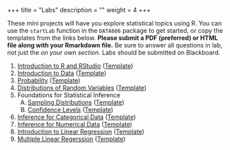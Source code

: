 +++
title = "Labs"
description = ""
weight = 4
+++



These mini projects will have you explore statistical topics using R. You can use the `startLab` function in the `DATA606` package to get started, or copy the templates from the links below. **Please submit a PDF (preferred) or HTML file along with your Rmarkdown file.** Be sure to answer all questions in lab, not just the *on your own section.* Labs should be submitted on Blackboard.

<ol start='1'>
<li value='1'> <a href='https://htmlpreview.github.io/?https://github.com/jbryer/DATA606/blob/master/inst/labs/Lab1/intro_to_r.html'>Introduction to R and RStudio</a> (<a href='https://github.com/jbryer/DATA606/blob/master/inst/labs/Lab1/intro_to_r.Rmd?raw=true'>Template</a>)</li>

<li value='2'> <a href='https://htmlpreview.github.io/?https://github.com/jbryer/DATA606/blob/master/inst/labs/Lab2/intro_to_data.html'>Introduction to Data</a> (<a href='https://github.com/jbryer/DATA606/blob/master/inst/labs/Lab2/intro_to_data.Rmd?raw=true'>Template</a>)</li>

<li value='3'> <a href='https://htmlpreview.github.io/?https://github.com/jbryer/DATA606/blob/master/inst/labs/Lab3/probability.html'>Probability</a> (<a href='https://github.com/jbryer/DATA606/blob/master/inst/labs/Lab3/probability.Rmd?raw=true'>Template</a>)</li>

<li value='4'> <a href='https://htmlpreview.github.io/?https://github.com/jbryer/DATA606/blob/master/inst/labs/Lab4/normal_distribution.html'>Distributions of Random Variables</a> (<a href='https://github.com/jbryer/DATA606/blob/master/inst/labs/Lab4/normal_distribution.Rmd?raw=true'>Template</a>)</li>

<li value='5'> Foundations for Statistical Inference 
<ol type="A">
<li value='A'> <a href='https://htmlpreview.github.io/?https://github.com/jbryer/DATA606/blob/master/inst/labs/Lab5a/sampling_distributions.html'>Sampling Distributions</a> (<a href='https://github.com/jbryer/DATA606/blob/master/inst/labs/Lab5a/sampling_distributions.Rmd?raw=true'>Template</a>)</li>
<li value='B'> <a href='https://htmlpreview.github.io/?https://github.com/jbryer/DATA606/blob/master/inst/labs/Lab5b/confidence_intervals.html'>Confidence Levels</a> (<a href='https://github.com/jbryer/DATA606/blob/master/inst/labs/Lab5b/confidence_intervals.Rmd?raw=true'>Template</a>)</li>
</ol></li>

<li value='6'> <a href='https://htmlpreview.github.io/?https://github.com/jbryer/DATA606/blob/master/inst/labs/Lab6/inf_for_categorical_data.html'>Inference for Categorical Data</a> (<a href='https://github.com/jbryer/DATA606/blob/master/inst/labs/Lab6/inf_for_categorical_data.Rmd?raw=true'>Template</a>)</li>

<li value='7'> <a href='https://htmlpreview.github.io/?https://github.com/jbryer/DATA606/blob/master/inst/labs/Lab7/inf_for_numerical_data.html'>Inference for Numerical Data</a> (<a href='https://github.com/jbryer/DATA606/blob/master/inst/labs/Lab7/inf_for_numerical_data.Rmd?raw=true'>Template</a>)</li>

<li value='8'> <a href='https://htmlpreview.github.io/?https://github.com/jbryer/DATA606/blob/master/inst/labs/Lab8/simple_regression.html'>Introduction to Linear Regression</a> (<a href='https://github.com/jbryer/DATA606/blob/master/inst/labs/Lab8/simple_regression.Rmd?raw=true'>Template</a>)</li>

<li value='9'> <a href='https://htmlpreview.github.io/?https://github.com/jbryer/DATA606/blob/master/inst/labs/Lab9/multiple_regression.html'>Multiple Linear Regerssion</a> (<a href='https://github.com/jbryer/DATA606/blob/master/inst/labs/Lab9/multiple_regression.Rmd?raw=true'>Template</a>)</li>
</ol>

